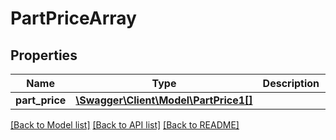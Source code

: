 # PartPriceArray

## Properties
Name | Type | Description | Notes
------------ | ------------- | ------------- | -------------
**part_price** | [**\Swagger\Client\Model\PartPrice1[]**](PartPrice1.md) |  | 

[[Back to Model list]](../../README.md#documentation-for-models) [[Back to API list]](../../README.md#documentation-for-api-endpoints) [[Back to README]](../../README.md)


